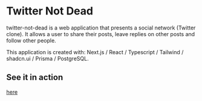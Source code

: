 # Twitter Not Dead

twitter-not-dead is a web application that presents a social network (Twitter clone). It allows a user to share their posts, leave replies on other posts and follow other people.

This application is created with: Next.js / React / Typescript / Tailwind / shadcn.ui / Prisma / PostgreSQL.


## See it in action

[here](https://twitter-nu-ten.vercel.app/)

